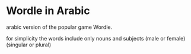 # Wordle in Arabic
arabic version of the popular game Wordle.

for simplicity the words include only nouns and subjects (male or female) (singular or plural)

